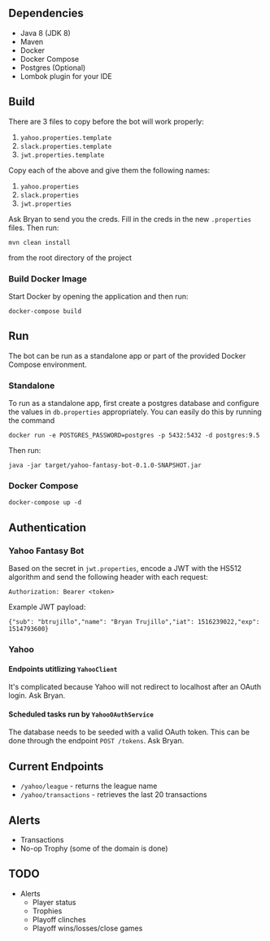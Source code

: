 ## Dependencies

- Java 8 (JDK 8)
- Maven
- Docker
- Docker Compose
- Postgres (Optional)
- Lombok plugin for your IDE

## Build

There are 3 files to copy before the bot will work properly:

1. `yahoo.properties.template`
2. `slack.properties.template`
3. `jwt.properties.template`

Copy each of the above and give them the following names: 

1. `yahoo.properties`
2. `slack.properties`
3. `jwt.properties`

Ask Bryan to send you the creds. Fill in the creds in the new `.properties` files. Then run:

`mvn clean install`

from the root directory of the project

### Build Docker Image

Start Docker by opening the application and then run:

`docker-compose build`

## Run

The bot can be run as a standalone app or part of the provided Docker Compose environment.

### Standalone

To run as a standalone app, first create a postgres database and configure the values in `db.properties` appropriately. You can easily do this by running the command 

`docker run -e POSTGRES_PASSWORD=postgres -p 5432:5432 -d postgres:9.5`

Then run:

`java -jar target/yahoo-fantasy-bot-0.1.0-SNAPSHOT.jar`

### Docker Compose

`docker-compose up -d`

## Authentication

### Yahoo Fantasy Bot

Based on the secret in `jwt.properties`, encode a JWT with the HS512 algorithm and send the following header with each request:

`Authorization: Bearer <token>`

Example JWT payload:

`{"sub": "btrujillo","name": "Bryan Trujillo","iat": 1516239022,"exp": 1514793600}`

### Yahoo

#### Endpoints utitlizing `YahooClient`

It's complicated because Yahoo will not redirect to localhost after an OAuth login. Ask Bryan.

#### Scheduled tasks run by `YahooOAuthService`

The database needs to be seeded with a valid OAuth token. This can be done through the endpoint `POST /tokens`. Ask Bryan.

## Current Endpoints

- `/yahoo/league` - returns the league name
- `/yahoo/transactions` - retrieves the last 20 transactions

## Alerts

- Transactions
- No-op Trophy (some of the domain is done)

## TODO

- Alerts
    - Player status
    - Trophies
    - Playoff clinches
    - Playoff wins/losses/close games
